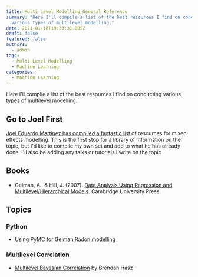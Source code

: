 ```yaml
---
title: Multi Level Modelling General Reference
summary: "Here I'll compile a list of the best resources I find on conducting
  various types of multilevel modelling."
date: 2021-01-18T19:33:31.805Z
draft: false
featured: false
authors:
  - admin
tags:
  - Multi Level Modelling
  - Machine Learning
categories:
  - Machine Learning
---
```


Here I'll compile a list of the best resources I find on conducting various types of multilevel modelling.

## Go to Joel First

[Joel Eduardo Martinez has compiled a fantastic list](https://joelemartinez.com/2015/07/14/mixed-effect-models/) of resources for mixed effects modelling. This is the first stop for a library of information on the topic, but I'd like to compile my own set and add to what he has already done. I'll also be adding any talks or tutorials I write on the topic

## Books

* Gelman, A., & Hill, J. (2007). [Data Analysis Using Regression and Multilevel/Hierarchical Models](https://www.abebooks.co.uk/servlet/BookSearchPL?an=Gelman&kn=Multilevel%2C+hierarchical&pn=Cambridge&tn=Data+Analysis+Using+Regression+and+Multilevel&xpod=on). Cambridge University Press.

## Topics

### Python

* [Using PyMC for Gelman Radon modelling](https://docs.pymc.io/notebooks/GLM-hierarchical.html)

### Multilevel Correlation

* [Multilevel Bayesian Correlation](https://brendanhasz.github.io/2018/06/27/bayesian-correlations.html) by Brendan Hasz
